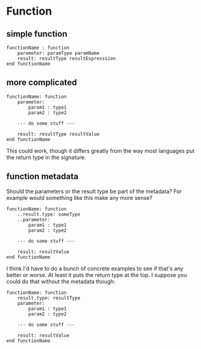 Function
========


simple function
---------------

	functionName : function
		parameter: paramType paramName
		result: resultType resultExpresssion
	end functionName



more complicated
----------------

	functionName: function
		parameter:
			param1 : type1
			param2 : type2

		--- do some stuff ---

		result: resultType resultValue
	end functionName

This could work, though it differs greatly from the way most languages put the return type in the signature.


function metadata
-----------------

Should the parameters or the result type be part of the metadata?
For example would something like this make any more sense?


	functionName: function
		..result.type: someType
		..parameter:
			param1 : type1
			param2 : type2

		--- do some stuff ---

		result: resultValue
	end functionName

I think I'd have to do a bunch of concrete examples to see if that's any better or worse.
At least it puts the return type at the top.
I suppose you could do that without the metadata though:


	functionName: function
		result.type: resultType
		parameter:
			param1 : type1
			param2 : type2

		--- do some stuff ---

		result: resultValue
	end functionName